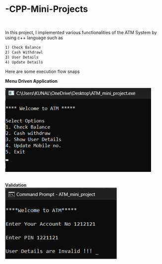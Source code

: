 # -CPP-Mini-Projects
<br>

In this project, I implemented various functionalities of the ATM System by using c++ language
such as

    1) Check Balance
    2) Cash Withdrawl
    3) User Details
    4) Update Details
    
 Here are some execution flow snaps
 
 <strong>Menu Driven Application</strong>
<br>

<img src="Execution_IMG/Menu.png">

<br>
<br>

<strong> Validation </strong>
<br>
<img src="Execution_IMG/Validation.png">
